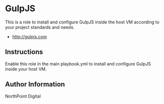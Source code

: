 # GulpJS

This is a role to install and configure GulpJS inside the host VM according to your project standards and needs.

* http://gulpjs.com

## Instructions

Enable this role in the main playbook.yml to install and configure GulpJS inside your host VM.

## Author Information

NorthPoint Digital
